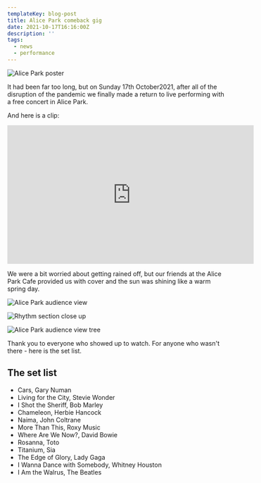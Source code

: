 ```yaml
---
templateKey: blog-post
title: Alice Park comeback gig
date: 2021-10-17T16:16:00Z
description: ''
tags:
  - news
  - performance
---
```


![Alice Park poster](/img/2021-oct-alice-park-poster-square.jpg 'Alice Park poster')

It had been far too long, but on Sunday 17th October2021, after all of the disruption of the pandemic we finally made a return to live performing with a free concert in Alice Park.

And here is a clip:

<iframe width="560" height="315" src="https://www.youtube.com/embed/3adrZswkJUk" title="YouTube video player" frameborder="0" allow="accelerometer; autoplay; clipboard-write; encrypted-media; gyroscope; picture-in-picture" allowfullscreen></iframe>

We were a bit worried about getting rained off, but our friends at the Alice Park Cafe provided us with cover and the sun was shining like a warm spring day.

![Alice Park audience view](/img/2021-oct-alice-park-audience-view-far.jpg 'Alice Park audience view')

![Rhythm section close up](/img/2021-oct-alice-park-rhythm-close-up.jpg 'Rhythm section close up')

![Alice Park audience view tree](/img/2021-oct-alice-park-audience-view-tree.jpg 'Alice Park audience view tree')

Thank you to everyone who showed up to watch. For anyone who wasn't there - here is the set list.

## The set list

* Cars, Gary Numan
* Living for the City, Stevie Wonder
* I Shot the Sheriff, Bob Marley
* Chameleon, Herbie Hancock
* Naima, John Coltrane
* More Than This, Roxy Music
* Where Are We Now?, David Bowie
* Rosanna, Toto
* Titanium, Sia
* The Edge of Glory, Lady Gaga
* I Wanna Dance with Somebody, Whitney Houston
* I Am the Walrus, The Beatles
